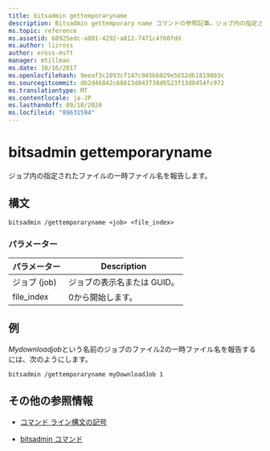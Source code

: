 ```yaml
---
title: bitsadmin gettemporaryname
description: Bitsadmin gettemporary name コマンドの参照記事。ジョブ内の指定されたファイルの一時ファイル名を報告します。
ms.topic: reference
ms.assetid: 68925edc-a801-4292-a812-7471c4f60fdd
ms.author: lizross
author: eross-msft
manager: mtillman
ms.date: 10/16/2017
ms.openlocfilehash: 9eeaf3c1093cf147c945bb029e5652db1819003c
ms.sourcegitcommit: db2d46842c68813d043738d6523f13d8454fc972
ms.translationtype: MT
ms.contentlocale: ja-JP
ms.lasthandoff: 09/10/2020
ms.locfileid: "89631594"
---
```

# <a name="bitsadmin-gettemporaryname"></a>bitsadmin gettemporaryname

ジョブ内の指定されたファイルの一時ファイル名を報告します。

## <a name="syntax"></a>構文

```
bitsadmin /gettemporaryname <job> <file_index>
```

### <a name="parameters"></a>パラメーター

| パラメーター | Description |
| -------------- | -------------- |
| ジョブ (job) | ジョブの表示名または GUID。 |
| file_index | 0から開始します。 |

## <a name="examples"></a>例

*Mydownloadjob*という名前のジョブのファイル2の一時ファイル名を報告するには、次のようにします。

```
bitsadmin /gettemporaryname myDownloadJob 1
```

## <a name="additional-references"></a>その他の参照情報

- [コマンド ライン構文の記号](command-line-syntax-key.md)

- [bitsadmin コマンド](bitsadmin.md)
